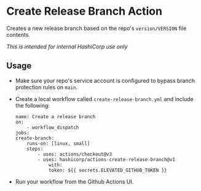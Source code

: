# Create Release Branch Action

Creates a new release branch based on the repo's ``version/VERSION`` file contents.

_This is intended for internal HashiCorp use only_

## Usage

- Make sure your repo's service account is configured to bypass branch protection rules on ``main``.

- Create a local workflow called ``create-release-branch.yml`` and include the following:

    ```
    name: Create a release branch
    on:
        - workflow_dispatch
    jobs:
    create-branch:
        runs-on: [linux, small]
        steps:
            - uses: actions/checkout@v3
            - uses: hashicorp/actions-create-release-branch@v1
                with:
                token: ${{ secrets.ELEVATED_GITHUB_TOKEN }}
    ```

- Run your workflow from the Github Actions UI.
